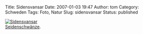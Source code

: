 Title: Sidensvansar
Date: 2007-01-03 19:47
Author: tom
Category: Schweden
Tags: Foto, Natur
Slug: sidensvansar
Status: published

[![Sidensvansar](/pic/sidensvans_s.jpg "Sidensvansar")](/pic/sidensvans_l.jpg)  
[Seidenschwänze](http://de.wikipedia.org/wiki/Seidenschwanz_%28Art%29).


